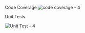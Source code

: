 Code Coverage
![code coverage - 4](https://user-images.githubusercontent.com/64809002/161098750-bd8f8e23-41a4-4fd7-925a-bc5c6ce9b38d.PNG)

Unit Tests

![Unit Test - 4](https://user-images.githubusercontent.com/64809002/161098751-9b54fe5a-57a5-4ca9-8a07-a128cd98e424.PNG)

